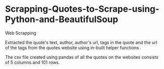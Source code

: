 # Scrapping-Quotes-to-Scrape-using-Python-and-BeautifulSoup
Web Scrapping

Extracted the quote's text, author, author's url, tags in the quote and the url of the tags from the quotes website using in-built helper functions .

The csv file created using pandas of all the quotes on the websites consists of 5 columns and 101 rows.
